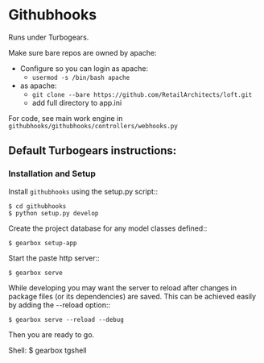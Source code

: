 # Githubhooks

Runs under Turbogears.

Make sure bare repos are owned by apache:
 * Configure so you can login as apache:
   * `usermod -s /bin/bash apache`
 * as apache:
   * `git clone --bare https://github.com/RetailArchitects/loft.git`
   * add full directory to app.ini
   
For code, see main work engine in `githubhooks/githubhooks/controllers/webhooks.py`

## Default Turbogears instructions:

### Installation and Setup

Install ``githubhooks`` using the setup.py script::

    $ cd githubhooks
    $ python setup.py develop

Create the project database for any model classes defined::

    $ gearbox setup-app

Start the paste http server::

    $ gearbox serve

While developing you may want the server to reload after changes in package files (or its dependencies) are saved. This can be achieved easily by adding the --reload option::

    $ gearbox serve --reload --debug

Then you are ready to go.

Shell:
    $ gearbox tgshell
